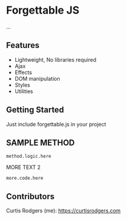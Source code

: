 # Forgettable JS

...

## Features

- Lightweight, No libraries required
- Ajax
- Effects
- DOM manipulation 
- Styles
- Utilities


## Getting Started

Just include forgettable.js in your project

## SAMPLE METHOD

````
method.logic.here
````

MORE TEXT 2

````
more.code.here
````


## Contributors

Curtis Rodgers (me): https://curtisrodgers.com
